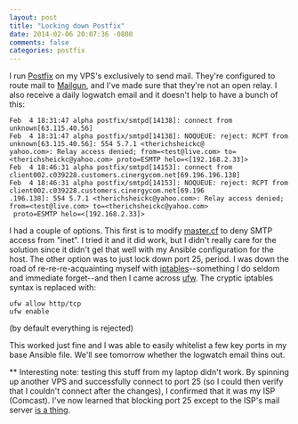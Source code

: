 ```yaml
---
layout: post
title: "Locking down Postfix"
date: 2014-02-06 20:07:36 -0800
comments: false
categories: postfix
---
```


I run [Postfix](http://www.postfix.org/) on my VPS's exclusively to send mail. They're configured to route mail to
[Mailgun](http://www.mailgun.com/), and I've made sure that they're not an open relay. I also
receive a daily logwatch email and it doesn't help to have a bunch of this:

    Feb  4 18:31:47 alpha postfix/smtpd[14138]: connect from unknown[63.115.40.56]
    Feb  4 18:31:47 alpha postfix/smtpd[14138]: NOQUEUE: reject: RCPT from unknown[63.115.40.56]: 554 5.7.1 <therichsheickc@
    yahoo.com>: Relay access denied; from=<test@live.com> to=<therichsheickc@yahoo.com> proto=ESMTP helo=<[192.168.2.33]>
    Feb  4 18:46:31 alpha postfix/smtpd[14153]: connect from client002.c039228.customers.cinergycom.net[69.196.196.138]
    Feb  4 18:46:31 alpha postfix/smtpd[14153]: NOQUEUE: reject: RCPT from client002.c039228.customers.cinergycom.net[69.196
    .196.138]: 554 5.7.1 <therichsheickc@yahoo.com>: Relay access denied; from=<test@live.com> to=<therichsheickc@yahoo.com>
     proto=ESMTP helo=<[192.168.2.33]>

 I had a couple of options. This first is to modify [master.cf](http://www.postfix.org/master.5.html) to deny SMTP access from "inet". I tried it and it did work, but I didn't really care for the solution since it didn't gel that well with my Ansible configuration for the host. The other option was to just lock down port 25, period. I was down the road of re-re-re-acquainting myself with [iptables](http://en.wikipedia.org/wiki/Iptables)--something I do seldom and immediate forget--and then I came across
 [ufw](https://help.ubuntu.com/community/UFW). The cryptic iptables syntax is replaced with:

    ufw allow http/tcp
    ufw enable

(by default everything is rejected)


This worked just fine and I was able to easily whitelist a few key ports in my base Ansible file. We'll see tomorrow whether the logwatch email thins out.



 ** Interesting note: testing this stuff from my laptop didn't work. By spinning up another VPS and successfully connect to port 25 (so I could then verify that I couldn't connect after the changes), I confirmed that it was my ISP (Comcast). I've now learned that blocking port 25 except to the ISP's mail server [is a thing](http://www.postcastserver.com/help/Port_25_Blocking.aspx).
